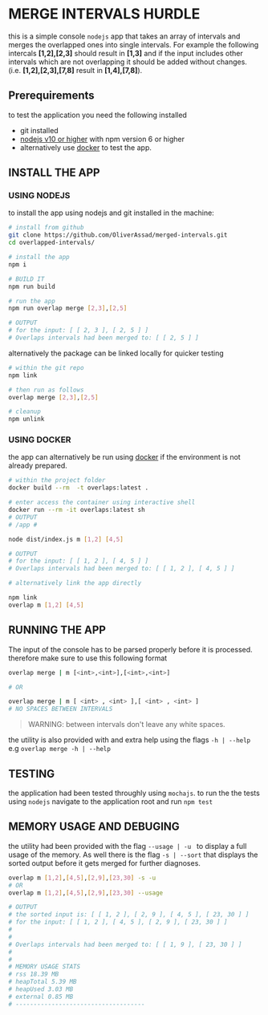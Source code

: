 # MERGE INTERVALS HURDLE

this is a simple console `nodejs` app that takes an array of intervals and merges the overlapped ones into single intervals. For example the following intercals **[1,2],[2,3]** should result in **[1,3]** and if the input includes other intervals which are not overlapping it should be added without changes. (i.e. **[1,2],[2,3],[7,8]** result in **[1,4],[7,8]**).


## Prerequirements 
to test the application you need the following installed 
- git installed 
- [nodejs v10 or higher](https://nodejs.org/en/) with npm version 6 or higher
- alternatively use [docker](https://www.docker.com) to test the app.

## INSTALL THE APP 

### USING NODEJS 
to install the app using nodejs and git installed in the machine: 

``` bash
# install from github
git clone https://github.com/OliverAssad/merged-intervals.git
cd overlapped-intervals/

# install the app 
npm i 

# BUILD IT
npm run build 

# run the app 
npm run overlap merge [2,3],[2,5]

# OUTPUT
# for the input: [ [ 2, 3 ], [ 2, 5 ] ]
# Overlaps intervals had been merged to: [ [ 2, 5 ] ]

```

alternatively the package can be linked locally for quicker testing 
``` bash
# within the git repo
npm link 

# then run as follows
overlap merge [2,3],[2,5]

# cleanup 
npm unlink
```

### USING DOCKER
the app can alternatively be run using [docker](docker.com) if the environment is not already prepared. 

``` bash
# within the project folder
docker build --rm  -t overlaps:latest .

# enter access the container using interactive shell 
docker run --rm -it overlaps:latest sh 
# OUTPUT 
# /app # 

node dist/index.js m [1,2] [4,5]

# OUTPUT
# for the input: [ [ 1, 2 ], [ 4, 5 ] ]
# Overlaps intervals had been merged to: [ [ 1, 2 ], [ 4, 5 ] ]

# alternatively link the app directly 

npm link 
overlap m [1,2] [4,5]

```



## RUNNING THE APP 
The input of the console has to be parsed properly before it is processed. therefore make sure to use this following format 

``` bash
overlap merge | m [<int>,<int>],[<int>,<int>] 

# OR 

overlap merge | m [ <int> , <int> ],[ <int> , <int> ]
# NO SPACES BETWEEN INTERVALS


```
> WARNING: between intervals don't leave any white spaces. 


the utility is also provided with and extra help using the flags `-h | --help` e.g `overlap merge -h | --help`

## TESTING 
the application had been tested throughly using `mochajs`. to run the the tests using `nodejs`  navigate to the application root and run `npm test`

## MEMORY USAGE AND DEBUGING
the utility had been provided with the flag `--usage | -u ` to display a full usage of the memory. As well there is the flag `-s | --sort` that displays the sorted output before it gets merged for further diagnoses. 

``` bash
overlap m [1,2],[4,5],[2,9],[23,30] -s -u
# OR 
overlap m [1,2],[4,5],[2,9],[23,30] --usage 

# OUTPUT 
# the sorted input is: [ [ 1, 2 ], [ 2, 9 ], [ 4, 5 ], [ 23, 30 ] ]
# for the input: [ [ 1, 2 ], [ 4, 5 ], [ 2, 9 ], [ 23, 30 ] ]
#
#
# Overlaps intervals had been merged to: [ [ 1, 9 ], [ 23, 30 ] ]
#
#
# MEMORY USAGE STATS
# rss 18.39 MB
# heapTotal 5.39 MB
# heapUsed 3.03 MB
# external 0.85 MB
# ------------------------------------
```


